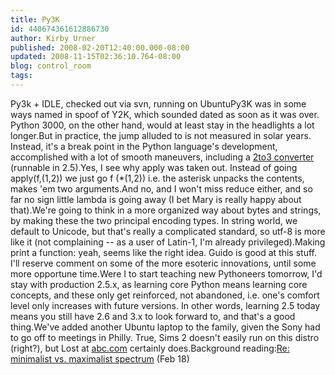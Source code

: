 ```yaml
---
title: Py3K
id: 440674361612886730
author: Kirby Urner
published: 2008-02-20T12:40:00.000-08:00
updated: 2008-11-15T02:36:10.764-08:00
blog: control_room
tags: 
---
```


[](https://blogger.googleusercontent.com/img/b/R29vZ2xl/AVvXsEgi53aOOmDPOPAo3cZgJfHQIG9i5GQj2ouN4w3JC3RwgK9ChzWnNt3iSrx3H9i9ENQPVR_qCX7l9GwK-Y04BaE1gg_cYh56d5KS8fq7tPUJ9zdml5VOSl-fBhKEWjCmGoQejniY/s1600-h/python30.png)Py3k + IDLE, checked out via svn, running on UbuntuPy3K was in some ways named in spoof of Y2K, which sounded dated as soon as it was over.  Python 3000, on the other hand, would at least stay in the headlights a lot longer.But in practice, the jump alluded to is not measured in solar years.  Instead, it's a break point in the Python language's development, accomplished with a lot of smooth maneuvers, including a [2to3 converter](http://svn.python.org/view/sandbox/trunk/2to3/) (runnable in 2.5).Yes, I see why apply was taken out.  Instead of going apply(f,(1,2)) we just go f (*(1,2)) i.e. the asterisk unpacks the contents, makes 'em two arguments.And no, and I won't miss reduce either, and so far no sign little lambda is going away (I bet Mary is really happy about that).[](https://blogger.googleusercontent.com/img/b/R29vZ2xl/AVvXsEhV4l60mSSlYfY4VpV0HCq2P0tZ1NLko2KeewiSNCGX4f4DY4YBGAbTNF2QEy1qF95jTyR_VNFAuq3dhq9_VQeD6n4rEEiV9kP5CIis8PbQ6cFAE2YiUkfmgSyk_LTvw6OnNi0m/s1600-h/py3k.jpg)We're going to think in a more organized way about bytes and strings, by making these the two principal encoding types.  In string world, we default to Unicode, but that's really a complicated standard, so utf-8 is more like it (not complaining -- as a user of Latin-1, I'm already privileged).Making print a function:  yeah, seems like the right idea.  Guido is good at this stuff.  I'll reserve comment on some of the more esoteric innovations, until some more opportune time.Were I to start teaching new Pythoneers tomorrow, I'd stay with production 2.5.x, as learning core Python means learning core concepts, and these only get reinforced, not abandoned, i.e. one's comfort level only increases with future versions.  In other words, learning 2.5 today means you still have 2.6 and 3.x to look forward to, and that's a good thing.We've added another Ubuntu laptop to the family, given the Sony had to go off to meetings in Philly.  True, Sims 2 doesn't easily run on this distro (right?), but Lost at [abc.com](http://abc.com/) certainly does.Background reading:[Re: minimalist vs. maximalist spectrum](http://mail.python.org/pipermail/edu-sig/2008-February/008418.html) (Feb 18)